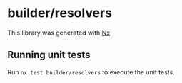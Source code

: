 # builder/resolvers

This library was generated with [Nx](https://nx.dev).

## Running unit tests

Run `nx test builder/resolvers` to execute the unit tests.
